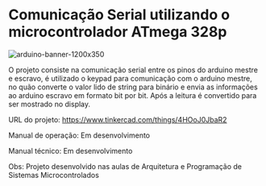 # Comunicação Serial utilizando o microcontrolador ATmega 328p

![arduino-banner-1200x350](https://user-images.githubusercontent.com/44483048/197375582-16c7b12e-6f1f-4324-b75e-05b6cb0d2157.jpg)

O projeto consiste na comunicação serial entre os pinos do arduino mestre e escravo,
é utilizado o keypad para comunicação com o arduino mestre, no quão converte o valor lido de string para binário
e envia as informações ao arduino escravo em formato bit por bit.
Após a leitura é convertido para ser mostrado no display. 

URL do projeto: https://www.tinkercad.com/things/4HOoJ0JbaR2

Manual de operação: Em desenvolvimento

Manual técnico: Em desenvolvimento


Obs: Projeto desenvolvido nas aulas de Arquitetura e Programação de Sistemas Microcontrolados

